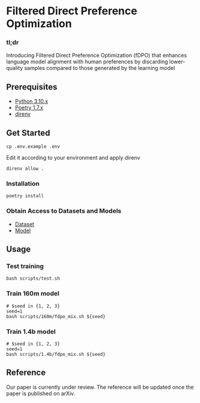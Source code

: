 # Filtered Direct Preference Optimization

### tl;dr
 Introducing Filtered Direct Preference Optimization (fDPO) that enhances language model alignment with human preferences by discarding lower-quality samples compared to those generated by the learning model

## Prerequisites
- [Python 3.10.x][python]  
- [Poetry 1.7.x][poetry]  
- [direnv][direnv] 

[python]: https://www.python.org/downloads/release/python-31012/
[poetry]: https://python-poetry.org/
[direnv]: https://direnv.net/

## Get Started

```shell
cp .env.example .env
```

Edit it according to your environment and apply direnv

```shell
direnv allow .
```

### Installation
```shell
poetry install
```

### Obtain Access to Datasets and Models

- [Dataset][dataset]
- [Model][model]


[dataset]: https://huggingface.co/datasets/Mitsuki-Sakamoto/fdpo-preference-dataset
[model]: https://huggingface.co/Mitsuki-Sakamoto/fdpo-models

## Usage

### Test training

```
bash scripts/test.sh 
```

### Train 160m model

```
# $seed in {1, 2, 3}
seed=1
bash scripts/160m/fdpo_mix.sh ${seed}
```


### Train 1.4b model

```
# $seed in {1, 2, 3}
seed=1
bash scripts/1.4b/fdpo_mix.sh ${seed}
```


## Reference
Our paper is currently under review. The reference will be updated once the paper is published on arXiv.